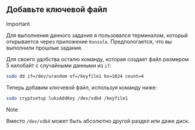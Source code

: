 ## Добавьте ключевой файл

> [!IMPORTANT]
> Для выполнения данного задания я пользовался терминалом, который открывается через приложение `Konsole`.
> Предпологается, что вы выполнили прошлые задания.

Для своего удобства осталю команду, которая создает файл размером 5 килобайт с случайными данными из `if`:

```bash
sudo dd if=/dev/urandom of=/keyfile1 bs=1024 count=4
```

Теперь добавим ключевой файл, используя команду ниже: 

```bash
sudo cryptsetup luksAddKey /dev/sdb4 /keyfile1
```

> [!NOTE]
> Вместо `/dev/sdb4` может быть абсолютно другой раздел или даже диск. 
